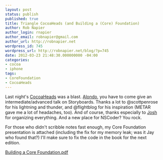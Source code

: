 ```yaml
---
layout: post
status: publish
published: true
title: Triangle CocoaHeads (and Building a (Core) Foundation)
author: Rob Napier
author_login: rnapier
author_email: robnapier@gmail.com
author_url: http://robnapier.net
wordpress_id: 745
wordpress_url: http://robnapier.net/blog/?p=745
date: 2012-03-23 21:48:30.000000000 -04:00
categories:
- cocoa
- iphone
tags:
- CoreFoundation
- CocoaHeads
---
```

Last night's <a href="http://meetup.trianglecocoa.com/events/49569052/">CocoaHeads</a> was a blast. <a href="http://www.dtsquaredsoftware.com/">Alondo</a>, you have to come give an intermediate/advanced talk on Storyboards. Thanks a lot to @scottpenrose for his lightning and thunder, and @flightblog for his inspiration (METAR gave me a lot of headaches, too). And of course, thanks especially to <a href="http://log.jsh.in/">Josh</a> for organizing everything. And a new place for NSCoder? You rock.

For those who didn't scribble notes fast enough, my Core Foundation presentation is attached (including the fix for my memory leak; was it Jay who found that?) I'll make sure to fix the code in the book for the next edition.

<a href="http://robnapier.net/blog/wp-content/uploads/2012/03/Building-a-Core-Foundation.pdf" title="Building a Core Foundation.pdf" alt="Building a Core Foundation">Building a Core Foundation.pdf</a>

